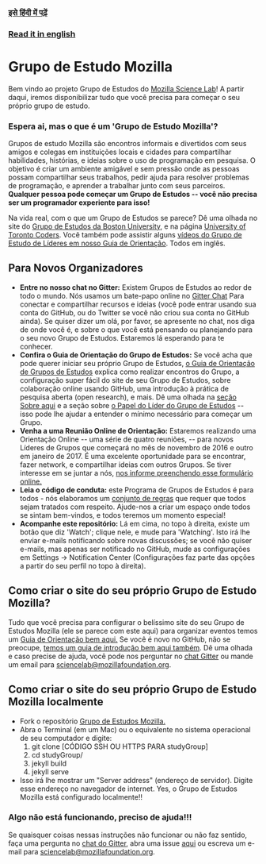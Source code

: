 ### [इसे हिंदी में पढ़ें](https://github.com/mozillascience/studyGroup/blob/gh-pages/README-hi.md)

### [Read it in english](https://github.com/mozillascience/studyGroup/blob/gh-pages/README.md)

# Grupo de Estudo Mozilla

Bem vindo ao projeto Grupo de Estudos do [Mozilla Science Lab](https://www.mozillascience.org/)! A partir daqui, iremos disponibilizar tudo que você precisa para começar o seu próprio grupo de estudo.

### Espera ai, mas o que é um 'Grupo de Estudo Mozilla'?

Grupos de estudo Mozilla são encontros informais e divertidos com seus amigos e colegas em instituições locais e cidades para compartilhar habilidades, histórias, e ideias sobre o uso de programação em pesquisa. O objetivo é criar um ambiente amigável e sem pressão onde as pessoas possam compartilhar seus trabalhos, pedir ajuda para resolver problemas de programação, e aprender a trabalhar junto com seus parceiros. **Qualquer pessoa pode começar um Grupo de Estudos -- você não precisa ser um programador experiente para isso!**

Na vida real, com o que um Grupo de Estudos se parece? Dê uma olhada no site do [Grupo de Estudos da Boston University](http://study.bu.edu/), e na página [University of Toronto Coders](https://uoftcoders.github.io/studyGroup/). Você também pode assistir alguns [vídeos do Grupo de Estudo de Líderes em nosso Guia de Orientação](https://mozillascience.github.io/study-group-orientation/1-about-study-groups.html). Todos em inglês.

## Para Novos Organizadores
* **Entre no nosso chat no Gitter:** Existem Grupos de Estudos ao redor de todo o mundo. Nós usamos um bate-papo online no [Gitter Chat](https://gitter.im/mozillascience/studyGroup) Para conectar e compartilhar recursos e ideias (você pode entrar usando sua conta do GitHub, ou do Twitter se você não criou sua conta no GitHub ainda). Se quiser dizer um olá, por favor, se apresente no chat, nos diga de onde você é, e sobre o que você está pensando ou planejando para o seu novo Grupo de Estudos. Estaremos lá esperando para te conhecer.
* **Confira o Guia de Orientação do Grupo de Estudos:**  Se você acha que pode querer iniciar seu próprio Grupo de Estudos, [o Guia de Orientação de Grupos de Estudos](https://mozillascience.github.io/study-group-orientation/index.html) explica como realizar encontros do Grupo, a configuração super fácil do site de seu Grupo de Estudos, sobre colaboração online usando GitHub, uma introdução à prática de pesquisa aberta (open research), e mais. Dê uma olhada na [seção Sobre aqui](https://mozillascience.github.io/study-group-orientation/1-about-study-groups.html) e a seção sobre [o Papel do Líder do Grupo de Estudos](https://mozillascience.github.io/study-group-orientation/1.1-lead-role.html) -- isso pode lhe ajudar a entender o mínimo necessário para começar um Grupo.  
* **Venha a uma Reunião Online de Orientação:** Estaremos realizando uma Orientação Online -- uma série de quatro reuniões, -- para novos Líderes de Grupos que começará no mês de novembro de 2016 e outro em janeiro de 2017. É uma excelente oportunidade para se encontrar, fazer network, e compartilhar ideias com outros Grupos.  Se tiver interesse em se juntar a nós, [nos informe preenchendo esse formulário online.](https://docs.google.com/a/mozillafoundation.org/forms/d/e/1FAIpQLSdtKqAMQnKri-0xLx4hD_fpb000n9czsQd4oo9B2JUgtuIVlg/viewform?c=0&w=1)
* **Leia o código de conduta:** este Programa de Grupos de Estudos é para todos - nós elaboramos um [conjunto de regras](https://www.mozillascience.org/code-of-conduct/) que requer que todos sejam tratados com respeito. Ajude-nos a criar um espaço onde todos se sintam bem-vindos, e todos teremos um momento especial!
* **Acompanhe este repositório:** Lá em cima, no topo à direita, existe um botão que diz 'Watch'; clique nele, e mude para 'Watching'. Isto irá lhe enviar e-mails notificando sobre novas discussões; se você não quiser e-mails, mas apenas ser notificado no GitHub, mude as configurações em Settings -> Notification Center (Configurações faz parte das opções a partir do seu perfil no topo à direita).

## Como criar o site do seu próprio Grupo de Estudo Mozilla?

Tudo que você precisa para configurar o belíssimo site do seu Grupo de Estudos Mozilla (ele se parece com este aqui) para organizar eventos temos um [Guia de Orientação bem aqui.](https://mozillascience.github.io/study-group-orientation/3.3-get-online.html) Se você é novo no GitHub, não se preocupe, [temos um guia de introdução bem aqui também](https://mozillascience.github.io/study-group-orientation/3.1-collab-vers-github.html). Dê uma olhada e caso precise de ajuda, você pode nos perguntar no [chat Gitter](https://gitter.im/mozillascience/studyGroup) ou mande um email para sciencelab@mozillafoundation.org.

## Como criar o site do seu próprio Grupo de Estudo Mozilla localmente

* Fork o repositório [Grupo de Estudos Mozilla.](https://github.com/mozillascience/studyGroup)
* Abra o Terminal (em um Mac) ou o equivalente no sistema operacional de seu computador e digite:
	1. git clone [CÓDIGO SSH OU HTTPS PARA studyGroup]
	2. cd studyGroup/
	3. jekyll build
	4. jekyll serve
* Isso irá lhe mostrar um "Server address" (endereço de servidor). Digite esse endereço no navegador de internet. Yes, o Grupo de Estudos Mozilla está configurado localmente!!

### Algo não está funcionando, preciso de ajuda!!!

Se quaisquer coisas nessas instruções não funcionar ou não faz sentido, faça uma pergunta no [chat do Gitter](https://gitter.im/mozillascience/studyGroup), abra uma issue [aqui](https://github.com/mozillascience/studyGroup/issues) ou escreva um e-mail para sciencelab@mozillafoundation.org.
